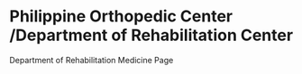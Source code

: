 # Philippine Orthopedic Center                   /Department of Rehabilitation Center
Department of Rehabilitation Medicine Page
